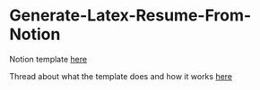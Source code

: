 # Generate-Latex-Resume-From-Notion

Notion template [here](https://nerdymomocat.notion.site/MEOW-Latex-Resume-6c7297bbccae4a2195e3caaebd8eecb8)

Thread about what the template does and how it works [here](https://twitter.com/nerdymomocat/status/1653977765887238144)
